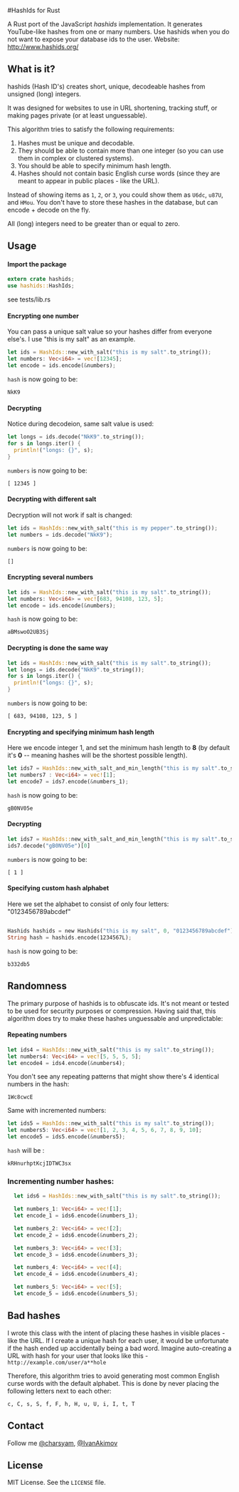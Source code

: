 #HashIds for Rust

A Rust port of the JavaScript *hashids* implementation. It generates YouTube-like hashes from one or many numbers. Use hashids when you do not want to expose your database ids to the user. Website: http://www.hashids.org/

## What is it?

hashids (Hash ID's) creates short, unique, decodeable hashes from unsigned (long) integers.

It was designed for websites to use in URL shortening, tracking stuff, or making pages private (or at least unguessable).

This algorithm tries to satisfy the following requirements:

1. Hashes must be unique and decodable.
2. They should be able to contain more than one integer (so you can use them in complex or clustered systems).
3. You should be able to specify minimum hash length.
4. Hashes should not contain basic English curse words (since they are meant to appear in public places - like the URL).

Instead of showing items as `1`, `2`, or `3`, you could show them as `U6dc`, `u87U`, and `HMou`.
You don't have to store these hashes in the database, but can encode + decode on the fly.

All (long) integers need to be greater than or equal to zero.

## Usage

#### Import the package
```rust
extern crate hashids;
use hashids::HashIds;
```

see tests/lib.rs

#### Encrypting one number

You can pass a unique salt value so your hashes differ from everyone else's. I use "this is my salt" as an example.

```rust
let ids = HashIds::new_with_salt("this is my salt".to_string());
let numbers: Vec<i64> = vec![12345];
let encode = ids.encode(&numbers);
```

`hash` is now going to be:

	NkK9

#### Decrypting

Notice during decodeion, same salt value is used:

```rust
let longs = ids.decode("NkK9".to_string());
for s in longs.iter() {
  println!("longs: {}", s);
}
```

`numbers` is now going to be:

	[ 12345 ]

#### Decrypting with different salt

Decryption will not work if salt is changed:

```rust
let ids = HashIds::new_with_salt("this is my pepper".to_string());
let numbers = ids.decode("NkK9");
```

`numbers` is now going to be:

	[]

#### Encrypting several numbers

```Rust
let ids = HashIds::new_with_salt("this is my salt".to_string());
let numbers: Vec<i64> = vec![683, 94108, 123, 5];
let encode = ids.encode(&numbers);
```

`hash` is now going to be:

	aBMswoO2UB3Sj

#### Decrypting is done the same way

```rust
let ids = HashIds::new_with_salt("this is my salt".to_string());
let longs = ids.decode("NkK9".to_string());
for s in longs.iter() {
  println!("longs: {}", s);
}
```

`numbers` is now going to be:

	[ 683, 94108, 123, 5 ]

#### Encrypting and specifying minimum hash length

Here we encode integer 1, and set the minimum hash length to **8** (by default it's **0** -- meaning hashes will be the shortest possible length).

```rust
let ids7 = HashIds::new_with_salt_and_min_length("this is my salt".to_string(), 8);
let numbers7 : Vec<i64> = vec![1];
let encode7 = ids7.encode(&numbers_1);
```

`hash` is now going to be:

	gB0NV05e

#### Decrypting

```rust
let ids7 = HashIds::new_with_salt_and_min_length("this is my salt".to_string(), 8);
ids7.decode("gB0NV05e")[0]
```

`numbers` is now going to be:

	[ 1 ]

#### Specifying custom hash alphabet

Here we set the alphabet to consist of only four letters: "0123456789abcdef"

```rust

Hashids hashids = new Hashids("this is my salt", 0, "0123456789abcdef");
String hash = hashids.encode(1234567L);
```

`hash` is now going to be:

	b332db5

## Randomness

The primary purpose of hashids is to obfuscate ids. It's not meant or tested to be used for security purposes or compression.
Having said that, this algorithm does try to make these hashes unguessable and unpredictable:

#### Repeating numbers

```rust
let ids4 = HashIds::new_with_salt("this is my salt".to_string());
let numbers4: Vec<i64> = vec![5, 5, 5, 5];
let encode4 = ids4.encode(&numbers4);
```

You don't see any repeating patterns that might show there's 4 identical numbers in the hash:

	1Wc8cwcE

Same with incremented numbers:

```rust
let ids5 = HashIds::new_with_salt("this is my salt".to_string());
let numbers5: Vec<i64> = vec![1, 2, 3, 4, 5, 6, 7, 8, 9, 10];
let encode5 = ids5.encode(&numbers5);
```

`hash` will be :

	kRHnurhptKcjIDTWC3sx

### Incrementing number hashes:

```rust
  let ids6 = HashIds::new_with_salt("this is my salt".to_string());

  let numbers_1: Vec<i64> = vec![1];
  let encode_1 = ids6.encode(&numbers_1);

  let numbers_2: Vec<i64> = vec![2];
  let encode_2 = ids6.encode(&numbers_2);

  let numbers_3: Vec<i64> = vec![3];
  let encode_3 = ids6.encode(&numbers_3);

  let numbers_4: Vec<i64> = vec![4];
  let encode_4 = ids6.encode(&numbers_4);

  let numbers_5: Vec<i64> = vec![5];
  let encode_5 = ids6.encode(&numbers_5);
```

## Bad hashes

I wrote this class with the intent of placing these hashes in visible places - like the URL. If I create a unique hash for each user, it would be unfortunate if the hash ended up accidentally being a bad word. Imagine auto-creating a URL with hash for your user that looks like this - `http://example.com/user/a**hole`

Therefore, this algorithm tries to avoid generating most common English curse words with the default alphabet. This is done by never placing the following letters next to each other:

	c, C, s, S, f, F, h, H, u, U, i, I, t, T

## Contact

Follow me [@charsyam](https://twitter.com/charsyam), [@IvanAkimov](http://twitter.com/ivanakimov)

## License

MIT License. See the `LICENSE` file.
